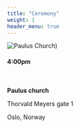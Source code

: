 ```yaml
---
title: "Ceremony"
weight: 1
header_menu: true
---
```


![Paulus Church)](images/paulus.jpg)

#### 4:00pm

&nbsp; 

**Paulus church**


Thorvald Meyers gate 1


Oslo, Norway
